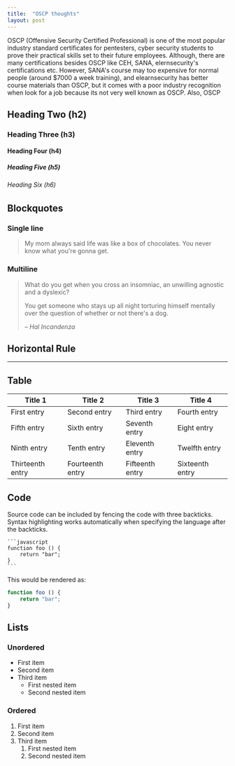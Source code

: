 ```yaml
---
title:  "OSCP thoughts"
layout: post
---
```




OSCP (Offensive Security Certified Professional) is one of the most popular industry standard certificates for pentesters, cyber security students to prove their  practical skills set to their future employees. Although, there are many certifications besides OSCP like CEH, SANA, elernsecurity's certifications etc. However, SANA's course may too expensive for normal people (around $7000 a week training), and elearnsecurity has better course materials than OSCP, but it comes with a poor industry recognition when look for a job because its not very well known as OSCP. Also, OSCP


## Heading Two (h2)
[screenshot]: https://github.com/JimSolomon/jimsolomon.github.io/blob/master/676639.png 

### Heading Three (h3)

#### Heading Four (h4)

##### Heading Five (h5)

###### Heading Six (h6)


## Blockquotes

### Single line

> My mom always said life was like a box of chocolates. You never know what you're gonna get.

### Multiline

> What do you get when you cross an insomniac, an unwilling agnostic and a dyslexic?
>
> You get someone who stays up all night torturing himself mentally over the question of whether or not there's a dog.
>
> – _Hal Incandenza_

## Horizontal Rule

---

## Table

| Title 1          | Title 2          | Title 3         | Title 4         |
|------------------|------------------|-----------------|-----------------|
| First entry      | Second entry     | Third entry     | Fourth entry    |
| Fifth entry      | Sixth entry      | Seventh entry   | Eight entry     |
| Ninth entry      | Tenth entry      | Eleventh entry  | Twelfth entry   |
| Thirteenth entry | Fourteenth entry | Fifteenth entry | Sixteenth entry |

## Code

Source code can be included by fencing the code with three backticks. Syntax highlighting works automatically when specifying the language after the backticks.

````
```javascript
function foo () {
    return "bar";
}
```
````

This would be rendered as:

```javascript
function foo () {
    return "bar";
}
```

## Lists

### Unordered

* First item
* Second item
* Third item
    * First nested item
    * Second nested item

### Ordered

1. First item
2. Second item
3. Third item
    1. First nested item
    2. Second nested item
